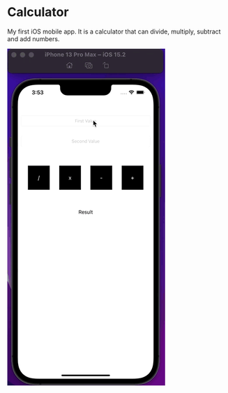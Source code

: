 # Calculator
My first iOS mobile app. It is a calculator that can divide, multiply, subtract and add numbers.

![](https://github.com/MutluClkn/Calculator/blob/main/AppGIF/calculatorGIF.gif)
